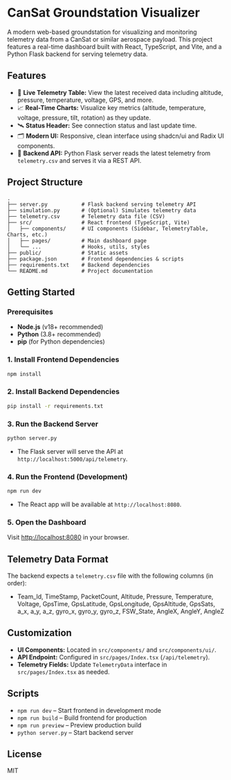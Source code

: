 # CanSat Groundstation Visualizer

A modern web-based groundstation for visualizing and monitoring telemetry data from a CanSat or similar aerospace payload. This project features a real-time dashboard built with React, TypeScript, and Vite, and a Python Flask backend for serving telemetry data.

## Features

- 📡 **Live Telemetry Table:** View the latest received data including altitude, pressure, temperature, voltage, GPS, and more.
- 📈 **Real-Time Charts:** Visualize key metrics (altitude, temperature, voltage, pressure, tilt, rotation) as they update.
- 🛰️ **Status Header:** See connection status and last update time.
- 🗂️ **Modern UI:** Responsive, clean interface using shadcn/ui and Radix UI components.
- 🔌 **Backend API:** Python Flask server reads the latest telemetry from `telemetry.csv` and serves it via a REST API.

## Project Structure

```
.
├── server.py           # Flask backend serving telemetry API
├── simulation.py       # (Optional) Simulates telemetry data
├── telemetry.csv       # Telemetry data file (CSV)
├── src/                # React frontend (TypeScript, Vite)
│   ├── components/     # UI components (Sidebar, TelemetryTable, Charts, etc.)
│   ├── pages/          # Main dashboard page
│   └── ...             # Hooks, utils, styles
├── public/             # Static assets
├── package.json        # Frontend dependencies & scripts
├── requirements.txt    # Backend dependencies
└── README.md           # Project documentation
```

## Getting Started

### Prerequisites

- **Node.js** (v18+ recommended)
- **Python** (3.8+ recommended)
- **pip** (for Python dependencies)

### 1. Install Frontend Dependencies

```sh
npm install
```

### 2. Install Backend Dependencies

```sh
pip install -r requirements.txt
```

### 3. Run the Backend Server

```sh
python server.py
```

- The Flask server will serve the API at `http://localhost:5000/api/telemetry`.

### 4. Run the Frontend (Development)

```sh
npm run dev
```

- The React app will be available at `http://localhost:8080`.

### 5. Open the Dashboard

Visit [http://localhost:8080](http://localhost:8080) in your browser.

## Telemetry Data Format

The backend expects a `telemetry.csv` file with the following columns (in order):

- Team_Id, TimeStamp, PacketCount, Altitude, Pressure, Temperature, Voltage, GpsTime, GpsLatitude, GpsLongitude, GpsAltitude, GpsSats, a_x, a_y, a_z, gyro_x, gyro_y, gyro_z, FSW_State, AngleX, AngleY, AngleZ

## Customization

- **UI Components:** Located in `src/components/` and `src/components/ui/`.
- **API Endpoint:** Configured in `src/pages/Index.tsx` (`/api/telemetry`).
- **Telemetry Fields:** Update `TelemetryData` interface in `src/pages/Index.tsx` as needed.

## Scripts

- `npm run dev` – Start frontend in development mode
- `npm run build` – Build frontend for production
- `npm run preview` – Preview production build
- `python server.py` – Start backend server

## License

MIT
